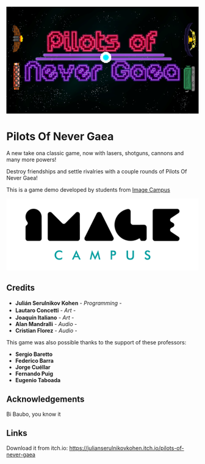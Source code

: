 <p align="center">
<img src="logo.png" alt="PONER NOMBRE DEL JUEGO ACA"/>
</p>

# Pilots Of Never Gaea

A new take ona classic game, now with lasers, shotguns, cannons and many more powers!

Destroy friendships and settle rivalries with a couple rounds of Pilots Of Never Gaea!

This is a game demo developed by students from <a href="https://www.imagecampus.edu.ar/">Image Campus</a>

<p align="center">
  <a href="https://www.imagecampus.edu.ar/">
    <img src="logo-image-campus.png" alt="Image Campus"/>
  </a> 
</p>


## Credits

- **Julián Serulnikov Kohen** - *Programming* - <a href="https://www.linkedin.com/in/juli%C3%A1n-serulnikov-kohen-702472192/"><img height="16" width="16" src="https://unpkg.com/simple-icons@latest/icons/linkedin.svg" /></a> <a href="https://twitter.com/Serulnikov"><img height="16" width="16" src="https://unpkg.com/simple-icons@latest/icons/twitter.svg" /></a> <a href="https://github.com/pancreasio"><img height="16" width="16" src="https://unpkg.com/simple-icons@latest/icons/github.svg" /></a>
- **Lautaro Concetti** - *Art* - <a href="https://www.artstation.com/djconcetti"><img height="16" width="16" src="https://unpkg.com/simple-icons@latest/icons/artstation.svg" /></a>
- **Joaquín Italiano** - *Art* -<a href="https://www.artstation.com/litalian"><img height="16" width="16" src="https://unpkg.com/simple-icons@latest/icons/artstation.svg" /></a>
- **Alan Mandralli** - *Audio* - 
- **Cristian Florez** - *Audio* - 


This game was also possible thanks to the support of these professors:

- **Sergio Baretto**
- **Federico Barra**
- **Jorge Cuéllar**
- **Fernando Puig**
- **Eugenio Taboada**


## Acknowledgements

Bi Baubo, you know it


## Links

Download it from itch.io: https://julianserulnikovkohen.itch.io/pilots-of-never-gaea
